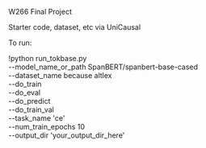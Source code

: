 W266 Final Project

Starter code, dataset, etc via UniCausal

To run:

!python run_tokbase.py \
  --model_name_or_path SpanBERT/spanbert-base-cased \
  --dataset_name because altlex  \
  --do_train \
  --do_eval \
  --do_predict \
  --do_train_val \
  --task_name 'ce' \
  --num_train_epochs 10 \
  --output_dir 'your_output_dir_here'

